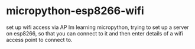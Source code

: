 # micropython-esp8266-wifi
set up wifi access via AP
Im learning micropython, trying to set up a server on esp8266, so that you can connect to it and then enter details of a wifi access point to connect to.
